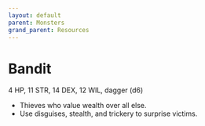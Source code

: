 ```yaml
---
layout: default
parent: Monsters
grand_parent: Resources
---
```


# Bandit

4 HP, 11 STR, 14 DEX, 12 WIL, dagger (d6)

- Thieves who value wealth over all else.
- Use disguises, stealth, and trickery to surprise victims.
